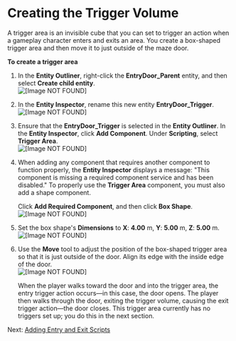 # Creating the Trigger Volume<a name="scripting-entry-door-trigger"></a>

A trigger area is an invisible cube that you can set to trigger an action when a gameplay character enters and exits an area\. You create a box\-shaped trigger area and then move it to just outside of the maze door\.

**To create a trigger area**

1. In the **Entity Outliner**, right\-click the **EntryDoor\_Parent** entity, and then select **Create child entity**\.  
![\[Image NOT FOUND\]](http://docs.aws.amazon.com/lumberyard/latest/gettingstartedguide/images/scripting-entry-door-trigger-child.png)

1. In the **Entity Inspector**, rename this new entity **EntryDoor\_Trigger**\.  
![\[Image NOT FOUND\]](http://docs.aws.amazon.com/lumberyard/latest/gettingstartedguide/images/scripting-entry-door-trigger-rename.png)

1. Ensure that the **EntryDoor\_Trigger** is selected in the **Entity Outliner**\. In the **Entity Inspector**, click **Add Component**\. Under **Scripting**, select **Trigger Area**\.  
![\[Image NOT FOUND\]](http://docs.aws.amazon.com/lumberyard/latest/gettingstartedguide/images/scripting-entry-door-trigger-triggerarea.png)

1. When adding any component that requires another component to function properly, the **Entity Inspector** displays a message: "This component is missing a required component service and has been disabled\." To properly use the **Trigger Area** component, you must also add a shape component\. 

   Click **Add Required Component**, and then click **Box Shape**\.  
![\[Image NOT FOUND\]](http://docs.aws.amazon.com/lumberyard/latest/gettingstartedguide/images/scripting-entry-door-trigger-required.png)

1. Set the box shape's **Dimensions** to **X**: **4\.00** m, **Y**: **5\.00** m, **Z**: **5\.00** m\.  
![\[Image NOT FOUND\]](http://docs.aws.amazon.com/lumberyard/latest/gettingstartedguide/images/scripting-entry-door-trigger-dimensions.png)

1. Use the **Move** tool to adjust the position of the box\-shaped trigger area so that it is just outside of the door\. Align its edge with the inside edge of the door\.  
![\[Image NOT FOUND\]](http://docs.aws.amazon.com/lumberyard/latest/gettingstartedguide/images/scripting-entry-door-align.png)

   When the player walks toward the door and into the trigger area, the entry trigger action occurs—in this case, the door opens\. The player then walks through the door, exiting the trigger volume, causing the exit trigger action—the door closes\. This trigger area currently has no triggers set up; you do this in the next section\.

Next: [Adding Entry and Exit Scripts](scripting-entry-door-scripts.md)